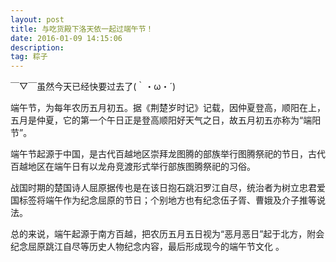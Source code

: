 ```yaml
---
layout: post
title: 与吃货殿下洛天依一起过端午节！
date: 2016-01-09 14:15:06 
description: 
tag: 粽子
---
```


￣▽￣虽然今天已经快要过去了(｀・ω・´)

端午节，为每年农历五月初五。据《荆楚岁时记》记载，因仲夏登高，顺阳在上，五月是仲夏，它的第一个午日正是登高顺阳好天气之日，故五月初五亦称为“端阳节”。

端午节起源于中国，是古代百越地区崇拜龙图腾的部族举行图腾祭祀的节日，古代百越地区在端午日有以龙舟竞渡形式举行部族图腾祭祀的习俗。

战国时期的楚国诗人屈原据传也是在该日抱石跳汨罗江自尽，统治者为树立忠君爱国标签将端午作为纪念屈原的节日；个别地方也有纪念伍子胥、曹娥及介子推等说法。

总的来说，端午起源于南方百越，把农历五月五日视为“恶月恶日”起于北方，附会纪念屈原跳江自尽等历史人物纪念内容，最后形成现今的端午节文化 。








